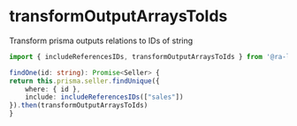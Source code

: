 # transformOutputArraysToIds

Transform prisma outputs relations to IDs of string

```typescript
import { includeReferencesIDs, transformOutputArraysToIds } from '@ra-libs/nestjs'

findOne(id: string): Promise<Seller> {
return this.prisma.seller.findUnique({
    where: { id },
    include: includeReferencesIDs(["sales"])
}).then(transformOutputArraysToIds)
}
```
